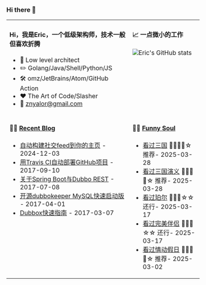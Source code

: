 ### Hi there 👋  
<table  align="center" width="100%">
<tr>
<td valign="top">

#### Hi，我是Eric，一个低级架构师，技术一般但喜欢折腾

- :briefcase: Low level architect<br/>
- :pencil2: Golang/Java/Shell/Python/JS<br/>
- :hammer_and_wrench: omz/JetBrains/Atom/GitHub Action<br/>
- :hearts: The Art of Code/Slasher<br/>
- :email: znyalor@gmail.com<br/>

</td>
<td valign="top">

#### 📈 一点微小的工作

![Eric's GitHub stats](https://github-readme-stats.vercel.app/api?username=zylele&show_icons=true&count_private=true&theme=vue)
  
</td>
</tr>

<tr>
<td valign="top">

#### 🤹‍♀️ <a href="https://zylele.github.io/" target="_blank">Recent Blog</a>

<!-- START_SECTION:blog -->
* <a href='https://zylele.github.io/2024/12/03/%E8%87%AA%E5%8A%A8%E6%9E%84%E5%BB%BA%E7%A4%BE%E4%BA%A4feed%E5%88%B0%E4%BD%A0%E7%9A%84%E4%B8%BB%E9%A1%B5/' target='_blank'>自动构建社交feed到你的主页</a> - 2024-12-03
* <a href='https://zylele.github.io/2017/09/10/%E7%94%A8Travis%20CI%E8%87%AA%E5%8A%A8%E9%83%A8%E7%BD%B2GitHub%E9%A1%B9%E7%9B%AE/' target='_blank'>用Travis CI自动部署GitHub项目</a> - 2017-09-10
* <a href='https://zylele.github.io/2017/07/08/%E5%85%B3%E4%BA%8ESpring%20Boot%E4%B8%8EDubbo%20REST/' target='_blank'>关于Spring Boot与Dubbo REST</a> - 2017-07-08
* <a href='https://zylele.github.io/2017/04/01/%E4%BA%8C%E6%AC%A1%E5%BC%80%E6%BA%90dubbokeeper%20MySQL%E5%BF%AB%E9%80%9F%E5%90%AF%E5%8A%A8%E7%89%88/' target='_blank'>开源dubbokeeper MySQL快速启动版</a> - 2017-04-01
* <a href='https://zylele.github.io/2017/03/07/dubbox%E5%BF%AB%E9%80%9F%E6%8C%87%E5%8D%97/' target='_blank'>Dubbox快速指南</a> - 2017-03-07
<!-- END_SECTION:blog -->
</td>
  
<td valign="top">

#### 🤾‍♂️ <a href="https://movie.douban.com/people/znyalor/collect" target="_blank">Funny Soul</a>

<!-- START_SECTION:douban -->
* <a href='http://movie.douban.com/subject/3237723/' target='_blank'>看过三国</a> 🌟🌟🌟🌟☆ 推荐- 2025-03-28
* <a href='http://movie.douban.com/subject/1830528/' target='_blank'>看过三国演义</a> 🌟🌟🌟🌟☆ 推荐- 2025-03-28
* <a href='http://movie.douban.com/subject/35801819/' target='_blank'>看过珀尔</a> 🌟🌟🌟☆☆ 还行- 2025-03-17
* <a href='http://movie.douban.com/subject/36421270/' target='_blank'>看过完美伴侣</a> 🌟🌟🌟☆☆ 还行- 2025-03-17
* <a href='http://movie.douban.com/subject/6531219/' target='_blank'>看过情动假日</a> 🌟🌟🌟🌟☆ 推荐- 2025-03-02
<!-- END_SECTION:douban -->
</td>
</tr>
</table>
